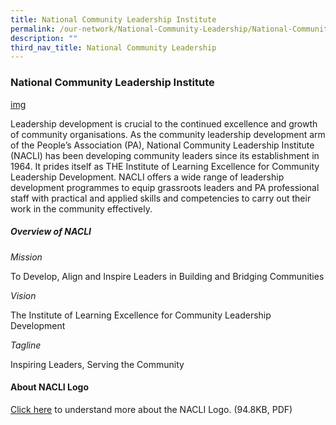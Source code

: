 ```yaml
---
title: National Community Leadership Institute
permalink: /our-network/National-Community-Leadership/National-Community-Leadership-Institute
description: ""
third_nav_title: National Community Leadership
---
```





### National Community Leadership Institute


[img](//)

Leadership development is crucial to the continued excellence and growth of community organisations. As the community leadership development arm of the People’s Association (PA), National Community Leadership Institute (NACLI) has been developing community leaders since its establishment in 1964. It prides itself as THE Institute of Learning Excellence for Community Leadership Development.  NACLI offers a wide range of leadership development programmes to equip grassroots leaders and PA professional staff with practical and applied skills and competencies to carry out their work in the community effectively.

##### Overview of NACLI

*Mission*<br>

To Develop, Align and Inspire Leaders in Building and Bridging Communities

*Vision*<br>

The Institute of Learning Excellence for Community Leadership Development

*Tagline*<br>

Inspiring Leaders, Serving the Community

#### About NACLI Logo

[Click here](//) to understand more about the NACLI Logo. (94.8KB, PDF)


